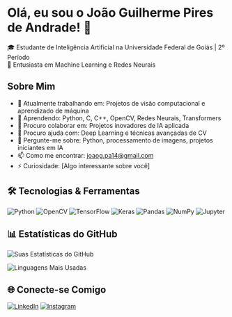 # Olá, eu sou o João Guilherme Pires de Andrade! 👋

🎓 Estudante de Inteligência Artificial na Universidade Federal de Goiás | 2º Período  
🚀 Entusiasta em Machine Learning e Redes Neurais

## Sobre Mim

- 🔭 Atualmente trabalhando em: Projetos de visão computacional e aprendizado de máquina
- 🌱 Aprendendo: Python, C, C++, OpenCV, Redes Neurais, Transformers
- 👯 Procuro colaborar em: Projetos inovadores de IA aplicada
- 🤔 Procuro ajuda com: Deep Learning e técnicas avançadas de CV
- 💬 Pergunte-me sobre: Python, processamento de imagens, projetos iniciantes em IA
- 📫 Como me encontrar: joaog.pa14@gmail.com
- ⚡ Curiosidade: [Algo interessante sobre você]

## 🛠️ Tecnologias & Ferramentas

![Python](https://img.shields.io/badge/Python-3776AB?style=for-the-badge&logo=python&logoColor=white)
![OpenCV](https://img.shields.io/badge/OpenCV-5C3EE8?style=for-the-badge&logo=OpenCV&logoColor=white)
![TensorFlow](https://img.shields.io/badge/TensorFlow-FF6F00?style=for-the-badge&logo=tensorflow&logoColor=white)
![Keras](https://img.shields.io/badge/Keras-D00000?style=for-the-badge&logo=keras&logoColor=white)
![Pandas](https://img.shields.io/badge/Pandas-150458?style=for-the-badge&logo=pandas&logoColor=white)
![NumPy](https://img.shields.io/badge/NumPy-013243?style=for-the-badge&logo=numpy&logoColor=white)
![Jupyter](https://img.shields.io/badge/Jupyter-F37626?style=for-the-badge&logo=jupyter&logoColor=white)

## 📊 Estatísticas do GitHub

![Suas Estatísticas do GitHub](https://github-readme-stats.vercel.app/api?username=Pires-De-Andrade&show_icons=true&theme=radical)

![Linguagens Mais Usadas](https://github-readme-stats.vercel.app/api/top-langs/?username=Pires-De-Andrade&layout=compact&theme=radical)


## 🌐 Conecte-se Comigo

[![LinkedIn](https://img.shields.io/badge/LinkedIn-0077B5?style=for-the-badge&logo=linkedin&logoColor=white)](www.linkedin.com/in/joão-guilherme-pires-de-andrade-6a6869362)
[![Instagram](https://img.shields.io/badge/Instagram-E4405F?style=for-the-badge&logo=instagram&logoColor=white)](https://www.instagram.com/jg_p.andrade/)

